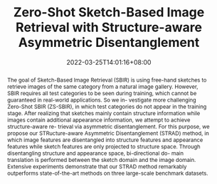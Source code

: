 ---
# Documentation: https://sourcethemes.com/academic/docs/managing-content/

title: "Zero-Shot Sketch-Based Image Retrieval with Structure-aware Asymmetric Disentanglement"
authors: 
- Jiangtong Li
- Zhixin Ling
- Li Niu
- Liqing Zhang.
date: 2022-03-25T14:01:16+08:00
doi: ""

# Schedule page publish date (NOT publication's date).
publishDate: 2022-03-25T14:01:16+08:00

# Publication type.
# Legend: 0 = Uncategorized; 1 = Conference paper; 2 = Journal article;
# 3 = Preprint / Working Paper; 4 = Report; 5 = Book; 6 = Book section;
# 7 = Thesis; 8 = Patent
publication_types: ["2"]

# Publication name and optional abbreviated publication name.
publication: Computer Vision and Image Understanding (CVIU 2022)
publication_short: ""

abstract: "The goal of Sketch-Based Image Retrieval (SBIR) is using free-hand sketches to retrieve images of the same category from a natural image gallery. However, SBIR requires all test categories to be seen during training, which cannot be guaranteed in real-world applications. So we in- vestigate more challenging Zero-Shot SBIR (ZS-SBIR), in which test categories do not appear in the training stage. After realizing that sketches mainly contain structure information while images contain additional appearance information, we attempt to achieve structure-aware re- trieval via asymmetric disentanglement. For this purpose, we propose our STRucture-aware Asymmetric Disentanglement (STRAD) method, in which image features are disentangled into structure features and appearance features while sketch features are only projected to structure space. Through disentangling structure and appearance space, bi-directional do- main translation is performed between the sketch domain and the image domain. Extensive experiments demonstrate that our STRAD method remarkably outperforms state-of-the-art methods on three large-scale benchmark datasets."

# Summary. An optional shortened abstract.
summary: ""

tags: []
categories: []
featured: false

# Custom links (optional).
#   Uncomment and edit lines below to show custom links.
# links:
# - name: Follow
#   url: https://twitter.com
#   icon_pack: fab
#   icon: twitter

url_pdf: 
url_code: 
url_dataset: 
url_poster:
url_project:
url_slides:
url_source:
url_video:

# Featured image
# To use, add an image named `featured.jpg/png` to your page's folder. 
# Focal points: Smart, Center, TopLeft, Top, TopRight, Left, Right, BottomLeft, Bottom, BottomRight.
image:
  caption: "Model Structure"
  focal_point: "Right"
  preview_only: True

# Associated Projects (optional).
#   Associate this publication with one or more of your projects.
#   Simply enter your project's folder or file name without extension.
#   E.g. `internal-project` references `content/project/internal-project/index.md`.
#   Otherwise, set `projects: []`.
projects: []

# Slides (optional).
#   Associate this publication with Markdown slides.
#   Simply enter your slide deck's filename without extension.
#   E.g. `slides: "example"` references `content/slides/example/index.md`.
#   Otherwise, set `slides: ""`.
slides: ""
---
